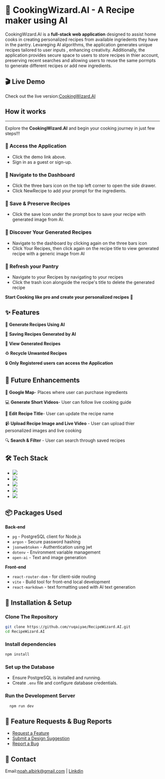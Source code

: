  # 🍲 CookingWizard.AI - A Recipe maker using AI 

 CookingWizard.AI is a **full-stack web application** designed to assist home cooks in creating personalized recipes from available ingriedents they have in the pantry. Levareging AI algorithms, the application generates unique recipes tailored to user inputs , enhancing creativity. Additionally, the application provides secure space to users to store recipes in thier account, preserving recent searches and allowing users to reuse the same pormpts to generate different recipes or add new ingredients. 

## 🎬 Live Demo
Check out the live version:[CookingWizard.AI](http://ec2-3-148-61-17.us-east-2.compute.amazonaws.com/new-recipe)

## How it works
---

Explore the **CookingWizard.AI** and begin your cooking journey in just few steps!!! 

### 🍚 Access the Application
 - Click the demo link above.
 - Sign in as a guest or sign-up.


### 🍛 Navigate to the Dashboard
  - Click the three bars icon on the top left corner to open the side drawer.
  - Click NewRecipe to add your prompt for the ingredients.

### 🍣 Save & Preserve Recipes
  - Click the save Icon under the prompt box to save your recipe with generated image from AI.

### 🍝 Discover Your Generated Recipes
  - Navigate to the dashboard by clicking again on the three bars icon
  - Click Your Recipes, then click again on the recipe title to view generated recipe with a generic image from AI

### 🍱 Refresh your Pantry 
  - Navigate to your Recipes by navigating to your recipes
  - Click the trash icon alongside the recipe's title to delete the generated recipe

**Start Cooking like pro and create your personalized recipes** 🍜


## ✨ Features

🔮 **Generate Recipes Using AI** 

💾 **Saving Recipes Generated by AI**

🍵 **View Generated Recipes**

♻️ **Recycle Unwanted Recipes**

🔒 **Only Registered users can access the Application** 



## 🚀 Future Enhancements

🔰 **Google Map**- Places where user can purchase ingredients

💻 **Generate Short Videos**- User can follow live cooking guide

🔧 **Edit Recipe Title**- User can update the recipe name

📹 **Upload Recipe Image and Live Video** - User can upload thier personalized images and live cooking

🔍 **Search & Filter** - User can search through saved recipes

## 🛠️ Tech Stack
  - [![](https://img.shields.io/badge/React-black?style=for-the-badge&logo=React)](https://react.dev/)
  - [![](https://img.shields.io/badge/Node.js-green?style=for-the-badge&logo=Node.js&logoColor=white)](https://nodejs.org/en)
  - [![](https://img.shields.io/badge/express.js-gray?style=for-the-badge&logo=express)](https://expressjs.com/)
  - [![](https://img.shields.io/badge/postgresql-000080?style=for-the-badge&logo=Postgresql&logoColor=white)](https://www.postgresql.org/)
  - [![](https://img.shields.io/badge/typescript-blue?style=for-the-badge&logo=TypeScript&logoColor=white)](https://www.typescriptlang.org/)

## 📦 Packages Used

**Back-end**
  - `pg` - PostgreSQL client for Node.js
  - `argon` - Secure password hashing
  - `jsonwebtoken` - Authentication using jwt
  - `dotenv` - Environment variable management
  - `open-ai` - Text and image generation

**Front-end**
  - `react-router-dom` - for client-side routing
  - `vite` - Build tool for front-end local development
  - `react-markdown` - text formatting used with AI text generation

## 🔧 Installation & Setup

### Clone The Repository 
  ```bash
  git clone https://github.com/ruqaiyae/RecipeWizard.AI.git
  cd RecipeWizard.AI
  ```
### Install dependencies
  ```bash
  npm install
  ```
### Set up the Database
  - Ensure PostgreSQL is installed and running.
  - Create `.env` file and configure database credentials.

### Run the Development Server
```bash
  npm run dev
```

## 🔬 Feature Requests & Bug Reports

  - [Request a Feature](https://github.com/NaeemK1188/CookingWizard.AI/issues/new?template=new-feature.md)
  - [ Submit a Design Suggestion ](https://github.com/NaeemK1188/CookingWizard.AI/issues/new?template=design-update.md)
  - [Report a Bug](https://github.com/NaeemK1188/CookingWizard.AI/issues/new?template=bug-fix.md)
    
## 📩 Contact
Email:noah.albirk@gmail.com      |      [Linkdin](https://www.linkedin.com/in/naeem-khayat-albirkdar/)

